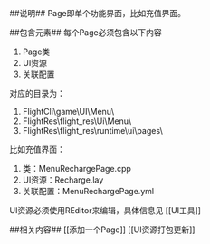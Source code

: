 ##说明##
Page即单个功能界面，比如充值界面。

##包含元素##
每个Page必须包含以下内容
1. Page类
1. UI资源
1. 关联配置

对应的目录为：
1. FlightCli\game\UI\Menu\
1. FlightRes\flight_res\Ui\Menu\
1. FlightRes\flight_res\runtime\ui\pages\

比如充值界面：
1. 类：MenuRechargePage.cpp
1. UI资源：Recharge.lay
1. 关联配置：MenuRechargePage.yml

UI资源必须使用REditor来编辑，具体信息见 [[UI工具]]

##相关内容##
[[添加一个Page]]
[[UI资源打包更新]]